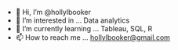 - 👋 Hi, I’m @hollylbooker
- 👀 I’m interested in ... Data analytics
- 🌱 I’m currently learning ... Tableau, SQL, R
- 📫 How to reach me ... hollylbooker@gmail.com

<!---
hollylbooker/hollylbooker is a ✨ special ✨ repository because its `README.md` (this file) appears on your GitHub profile.
You can click the Preview link to take a look at your changes.
--->
